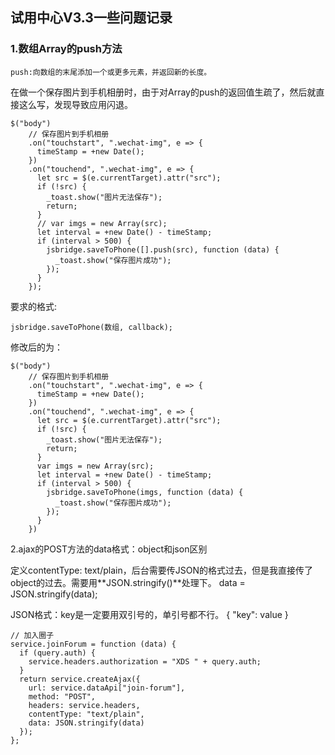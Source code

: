 ## 试用中心V3.3一些问题记录

### 1.数组Array的push方法

	push:向数组的末尾添加一个或更多元素，并返回新的长度。

在做一个保存图片到手机相册时，由于对Array的push的返回值生疏了，然后就直接这么写，发现导致应用闪退。

	$("body")
	    // 保存图片到手机相册
	    .on("touchstart", ".wechat-img", e => {
	      timeStamp = +new Date();
	    })
	    .on("touchend", ".wechat-img", e => {
	      let src = $(e.currentTarget).attr("src");
	      if (!src) {
	        _toast.show("图片无法保存");
	        return;
	      }
	      // var imgs = new Array(src);
	      let interval = +new Date() - timeStamp;
	      if (interval > 500) {
	        jsbridge.saveToPhone([].push(src), function (data) {
	          _toast.show("保存图片成功");
	        });
	      }
	    });

要求的格式:

	jsbridge.saveToPhone(数组, callback);

修改后的为：

	$("body")
	    // 保存图片到手机相册
	    .on("touchstart", ".wechat-img", e => {
	      timeStamp = +new Date();
	    })
	    .on("touchend", ".wechat-img", e => {
	      let src = $(e.currentTarget).attr("src");
	      if (!src) {
	        _toast.show("图片无法保存");
	        return;
	      }
	      var imgs = new Array(src);
	      let interval = +new Date() - timeStamp;
	      if (interval > 500) {
	        jsbridge.saveToPhone(imgs, function (data) {
	          _toast.show("保存图片成功");
	        });
	      }
	    })


2.ajax的POST方法的data格式：object和json区别

定义contentType: text/plain，后台需要传JSON的格式过去，但是我直接传了object的过去。需要用**JSON.stringify()**处理下。
data = JSON.stringify(data);

JSON格式：key是一定要用双引号的，单引号都不行。
	{
		"key": value
	}


	// 加入圈子
	service.joinForum = function (data) {
	  if (query.auth) {
	    service.headers.authorization = "XDS " + query.auth;
	  }
	  return service.createAjax({
	    url: service.dataApi["join-forum"],
	    method: "POST",
	    headers: service.headers,
	    contentType: "text/plain",
	    data: JSON.stringify(data)
	  });
	};